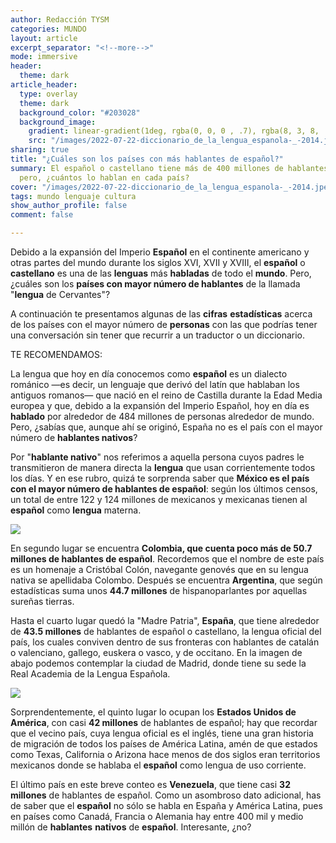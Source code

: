 ```yaml
---
author: Redacción TYSM
categories: MUNDO
layout: article
excerpt_separator: "<!--more-->"
mode: immersive
header:
  theme: dark
article_header:
  type: overlay
  theme: dark
  background_color: "#203028"
  background_image:
    gradient: linear-gradient(1deg, rgba(0, 0, 0 , .7), rgba(8, 3, 8, .9))
    src: "/images/2022-07-22-diccionario_de_la_lengua_espanola-_-2014.jpeg"
sharing: true
title: "¿Cuáles son los países con más hablantes de español?"
summary: El español o castellano tiene más de 400 millones de hablantes en el mundo;
  pero, ¿cuántos lo hablan en cada país?
cover: "/images/2022-07-22-diccionario_de_la_lengua_espanola-_-2014.jpeg"
tags: mundo lenguaje cultura
show_author_profile: false
comment: false

---
```

Debido a la expansión del Imperio **Español** en el continente americano y otras partes del mundo durante los siglos XVI, XVII y XVIII, el **español** o **castellano** es una de las **lenguas** más **habladas** de todo el **mundo**. Pero, ¿cuáles son los **países con mayor número de hablantes** de la llamada "**lengua** de Cervantes"?

A continuación te presentamos algunas de las **cifras** **estadísticas** acerca de los países con el mayor número de **personas** con las que podrías tener una conversación sin tener que recurrir a un traductor o un diccionario.

TE RECOMENDAMOS:

La lengua que hoy en día conocemos como **español** es un dialecto románico —es decir, un lenguaje que derivó del latín que hablaban los antiguos romanos— que nació en el reino de Castilla durante la Edad Media europea y que, debido a la expansión del Imperio Español, hoy en día es **hablado** por alrededor de 484 millones de personas alrededor de mundo. Pero, ¿sabías que, aunque ahí se originó, España no es el país con el mayor número de **hablantes nativos**?

Por "**hablante nativo**" nos referimos a aquella persona cuyos padres le transmitieron de manera directa la **lengua** que usan corrientemente todos los días. Y en ese rubro, quizá te sorprenda saber que **México es el país con el mayor número de hablantes de español**: según los últimos censos, un total de entre 122 y 124 millones de mexicanos y mexicanas tienen al **español** como **lengua** materna.

![](https://upload.wikimedia.org/wikipedia/commons/thumb/d/d7/Ciudad.de.Mexico.City.Distrito.Federal.DF.Paseo.Reforma.Skyline.jpg/1024px-Ciudad.de.Mexico.City.Distrito.Federal.DF.Paseo.Reforma.Skyline.jpg)

En segundo lugar se encuentra **Colombia, que cuenta poco más de 50.7 millones de hablantes de español**. Recordemos que el nombre de este país es un homenaje a Cristóbal Colón, navegante genovés que en su lengua nativa se apellidaba Colombo. Después se encuentra **Argentina**, que según estadísticas suma unos **44.7 millones** de hispanoparlantes por aquellas sureñas tierras.

Hasta el cuarto lugar quedó la "Madre Patria", **España**, que tiene alrededor de **43.5 millones** de hablantes de español o castellano, la lengua oficial del país, los cuales conviven dentro de sus fronteras con hablantes de catalán o valenciano, gallego, euskera o vasco, y de occitano. En la imagen de abajo podemos contemplar la ciudad de Madrid, donde tiene su sede la Real Academia de la Lengua Española.

![](https://upload.wikimedia.org/wikipedia/commons/thumb/c/ce/Madrid_%2838624991251%29.jpg/1024px-Madrid_%2838624991251%29.jpg)

Sorprendentemente, el quinto lugar lo ocupan los **Estados Unidos de América**, con casi **42 millones** de hablantes de español; hay que recordar que el vecino país, cuya lengua oficial es el inglés, tiene una gran historia de migración de todos los países de América Latina, amén de que estados como Texas, California o Arizona hace menos de dos siglos eran territorios mexicanos donde se hablaba el **español** como lengua de uso corriente.

El último país en este breve conteo es **Venezuela**, que tiene casi **32 millones** de hablantes de español. Como un asombroso dato adicional, has de saber que el **español** no sólo se habla en España y América Latina, pues en países como Canadá, Francia o Alemania hay entre 400 mil y medio millón de **hablantes** **nativos** de **español**. Interesante, ¿no?